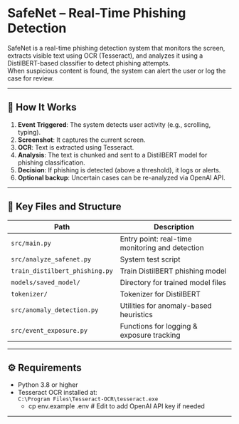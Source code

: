 # SafeNet – Real-Time Phishing Detection

SafeNet is a real-time phishing detection system that monitors the screen, extracts visible text using OCR (Tesseract), and analyzes it using a DistilBERT-based classifier to detect phishing attempts.  
When suspicious content is found, the system can alert the user or log the case for review.

---

## 🧠 How It Works

1. **Event Triggered**: The system detects user activity (e.g., scrolling, typing).
2. **Screenshot**: It captures the current screen.
3. **OCR**: Text is extracted using Tesseract.
4. **Analysis**: The text is chunked and sent to a DistilBERT model for phishing classification.
5. **Decision**: If phishing is detected (above a threshold), it logs or alerts.
6. **Optional backup**: Uncertain cases can be re-analyzed via OpenAI API.

---

## 📁 Key Files and Structure

| Path                           | Description                                          |
|--------------------------------|------------------------------------------------------|
| `src/main.py`                  | Entry point: real-time monitoring and detection      |
| `src/analyze_safenet.py`       | System test script    |
| `train_distilbert_phishing.py` | Train DistilBERT phishing model                      |
| `models/saved_model/`          | Directory for trained model files                    |
| `tokenizer/`                   | Tokenizer for DistilBERT                             |
| `src/anomaly_detection.py`     | Utilities for anomaly-based heuristics               |
| `src/event_exposure.py`        | Functions for logging & exposure tracking            |

---

## ⚙️ Requirements

- Python 3.8 or higher  
- Tesseract OCR installed at:  
  `C:\Program Files\Tesseract-OCR\tesseract.exe`
  - cp env.example .env  # Edit to add OpenAI API key if needed
---
